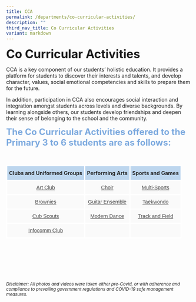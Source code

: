 ```yaml
---
title: CCA
permalink: /departments/co-curricular-activities/
description: ""
third_nav_title: Co Curricular Activities
variant: markdown
---
```

<b><font size="6">Co Curricular Activities</font></b>

CCA is a key component of our students’ holistic education. It provides a platform for students to discover their interests and talents, and develop character, values, social emotional competencies and skills to prepare them for the future.  
  
In addition, participation in CCA also encourages social interaction and integration amongst students across levels and diverse backgrounds. By learning alongside others, our students develop friendships and deepen their sense of belonging to the school and the community.  
  

<b><font size="5" color="#7daadf">The Co Curricular Activities offered to the Primary 3 to 6 students are as follows:</font></b>

<br>

<table style="border-collapse:collapse;border-spacing:0" class="tg"><thead>
<tr>
<th style="background-color:#BDD6EE;border-color:white;border-style:solid;border-width:3px;color:#252525;font-family:;font-size:14px;font-weight:bold;overflow:hidden;padding:10px 5px;text-align:center;vertical-align:top;word-break:normal">
<span style="font-weight:bold;color:#252525">Clubs and Uniformed Groups</span>
</th>
<th style="background-color:#BDD6EE;border-color:white;border-style:solid;border-width:3px;color:#252525;font-family:;font-size:14px;font-weight:bold;overflow:hidden;padding:10px 5px;text-align:center;vertical-align:top;word-break:normal">
<span style="font-weight:bold;color:#252525">Performing Arts</span>
</th>
<th style="background-color:#BDD6EE;border-color:white;border-style:solid;border-width:3px;color:#252525;font-family:;font-size:14px;font-weight:bold;overflow:hidden;padding:10px 5px;text-align:center;vertical-align:top;word-break:normal">
<span style="font-weight:bold;color:#252525">Sports and Games</span>
</th>
</tr>
</thead>
<tbody>
<tr>
<td style="background-color:#FAFAFA;border-color:white;border-style:solid;border-width:3px;color:#454545;font-family:Arial, sans-serif;font-size:14px;overflow:hidden;padding:10px 5px;text-align:center;vertical-align:top;word-break:normal">
<a class="link" href="https://staging.d2nutevx25vdua.amplifyapp.com/departments/co-curricular-activities/art-club" title="Art Club">
<span style="text-decoration:none;color:#454545">Art Club</span>
</a>
</td>
<td style="background-color:#FAFAFA;border-color:white;border-style:solid;border-width:3px;color:#454545;font-family:Arial, sans-serif;font-size:14px;overflow:hidden;padding:10px 5px;text-align:center;vertical-align:top;word-break:normal">
<a href="https://staging.d2nutevx25vdua.amplifyapp.com/departments/co-curricular-activities/choir" title="Choir">
<span style="text-decoration:none;color:#454545">Choir</span>
</a>
</td>
<td style="background-color:#FAFAFA;border-color:white;border-style:solid;border-width:3px;color:#454545;font-family:Arial, sans-serif;font-size:14px;overflow:hidden;padding:10px 5px;text-align:center;vertical-align:top;word-break:normal">
<a href="https://staging.d2nutevx25vdua.amplifyapp.com/departments/co-curricular-activities/Multi-Sports/" title="Modular CCA Sports">
<span style="text-decoration:none;color:#454545">Multi-Sports</span>
</a>
</td>
</tr>
<tr>
<td style="background-color:#FAFAFA;border-color:white;border-style:solid;border-width:3px;color:#454545;font-family:Arial, sans-serif;font-size:14px;overflow:hidden;padding:10px 5px;text-align:center;vertical-align:top;word-break:normal">
<a href="https://staging.d2nutevx25vdua.amplifyapp.com/departments/co-curricular-activities/brownies" title="Brownies">
<span style="text-decoration:none;color:#454545">Brownies</span>
</a>
</td>
<td style="background-color:#FAFAFA;border-color:white;border-style:solid;border-width:3px;color:#454545;font-family:Arial, sans-serif;font-size:14px;overflow:hidden;padding:10px 5px;text-align:center;vertical-align:top;word-break:normal">
<a href="https://staging.d2nutevx25vdua.amplifyapp.com/departments/co-curricular-activities/guitar-ensemble" title="Guitar Ensemble">
<span style="text-decoration:none;color:#454545">Guitar Ensemble</span>
</a>
</td>
<td style="background-color:#FAFAFA;border-color:white;border-style:solid;border-width:3px;color:#454545;font-family:Arial, sans-serif;font-size:14px;overflow:hidden;padding:10px 5px;text-align:center;vertical-align:top;word-break:normal">
<a href="https://staging.d2nutevx25vdua.amplifyapp.com/departments/co-curricular-activities/taekwondo" title="Taekwondo">
<span style="text-decoration:none;color:#454545">Taekwondo</span>
</a>
</td>
</tr>
<tr>
<td style="background-color:#FAFAFA;border-color:white;border-style:solid;border-width:3px;color:#454545;font-family:Arial, sans-serif;font-size:14px;overflow:hidden;padding:10px 5px;text-align:center;vertical-align:top;word-break:normal">
<a href="https://staging.d2nutevx25vdua.amplifyapp.com/departments/co-curricular-activities/cub-scouts" title="Cub Scouts">
<span style="text-decoration:none;color:#454545">Cub Scouts</span>
</a>
</td>
<td style="background-color:#FAFAFA;border-color:white;border-style:solid;border-width:3px;color:#454545;font-family:Arial, sans-serif;font-size:14px;overflow:hidden;padding:10px 5px;text-align:center;vertical-align:top;word-break:normal">
<a href="https://staging.d2nutevx25vdua.amplifyapp.com/departments/co-curricular-activities/modern-dance" title="Modern Dance">
<span style="text-decoration:none;color:#454545">Modern Dance</span>
</a>
</td>
<td style="background-color:#FAFAFA;border-color:white;border-style:solid;border-width:3px;color:#454545;font-family:Arial, sans-serif;font-size:14px;overflow:hidden;padding:10px 5px;text-align:center;vertical-align:top;word-break:normal">
<a href="https://staging.d2nutevx25vdua.amplifyapp.com/departments/co-curricular-activities/track-and-field" title="Track and Field">
<span style="text-decoration:none;color:#454545">Track and Field</span>
</a>
</td>
</tr>
<tr>
<td style="background-color:#FAFAFA;border-color:white;border-style:solid;border-width:3px;color:#454545;font-family:Arial, sans-serif;font-size:14px;overflow:hidden;padding:10px 5px;text-align:center;vertical-align:top;word-break:normal">
<a href="https://staging.d2nutevx25vdua.amplifyapp.com/departments/co-curricular-activities/infocomm-club" title="Infocomm Club">
<span style="text-decoration:none;color:#454545">Infocomm Club</span>
</a>
</td>
<td style="background-color:#FAFAFA;border-color:white;border-style:solid;border-width:3px;color:#454545;font-family:Arial, sans-serif;font-size:14px;overflow:hidden;padding:10px 5px;text-align:center;vertical-align:top;word-break:normal">
</td>
<td style="background-color:#FAFAFA;border-color:white;border-style:solid;border-width:3px;color:#454545;font-family:Arial, sans-serif;font-size:14px;overflow:hidden;padding:10px 5px;text-align:center;vertical-align:top;word-break:normal">
</td>
</tr>
</tbody>
</table>




<br><br><br><br><br><br>
<sup>_Disclaimer: All photos and videos were taken either pre-Covid, or with adherence and compliance to prevailing government regulations and COVID-19 safe management measures._</sup>